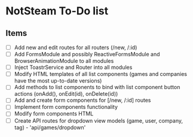 # NotSteam To-Do list

## Items

- [ ] Add new and edit routes for all routers (/new, /:id)
- [ ] Add FormsModule and possibly ReactiveFormsModule and BrowserAnimationModule to all modules
- [ ] Inject ToastrService and Router into all modules
- [ ] Modify HTML templates of all list components (games and companies have the most up-to-date versions)
- [ ] Add methods to list components to bind with list component button actions (onAdd(), onEdit(id), onDelete(id))
- [ ] Add and create form components for [/new, /:id] routes
- [ ] Implement form components functionality
- [ ] Modify form components HTML
- [ ] Create API routes for dropdown view models (game, user, company, tag) - 'api/games/dropdown'
